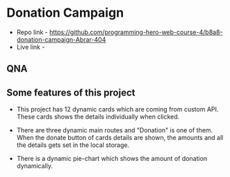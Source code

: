 # Donation Campaign

- Repo link -
  https://github.com/programming-hero-web-course-4/b8a8-donation-campaign-Abrar-404
- Live link -

## QNA

## Some features of this project

- This project has 12 dynamic cards which are coming from custom API. These
  cards shows the details individually when clicked.

- There are three dynamic main routes and "Donation" is one of them. When the
  donate button of cards details are shown, the amounts and all the details gets
  set in the local storage.

- There is a dynamic pie-chart which shows the amount of donation dynamically.
